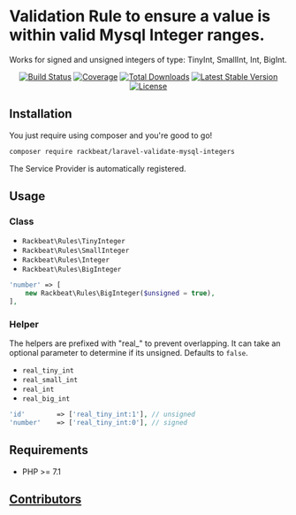 # Validation Rule to ensure a value is within valid Mysql Integer ranges.

Works for signed and unsigned integers of type: TinyInt, SmallInt, Int, BigInt.


<p align="center"> 
<a href="https://travis-ci.org/Rackbeat/laravel-validate-mysql-integers"><img src="https://img.shields.io/travis/Rackbeat/laravel-validate-mysql-integers.svg?style=flat-square" alt="Build Status"></a>
<a href="https://coveralls.io/github/Rackbeat/laravel-validate-mysql-integers"><img src="https://img.shields.io/coveralls/Rackbeat/laravel-validate-mysql-integers.svg?style=flat-square" alt="Coverage"></a>
<a href="https://packagist.org/packages/rackbeat/laravel-validate-mysql-integers"><img src="https://img.shields.io/packagist/dt/rackbeat/laravel-validate-mysql-integers.svg?style=flat-square" alt="Total Downloads"></a>
<a href="https://packagist.org/packages/rackbeat/laravel-validate-mysql-integers"><img src="https://img.shields.io/packagist/v/rackbeat/laravel-validate-mysql-integers.svg?style=flat-square" alt="Latest Stable Version"></a>
<a href="https://packagist.org/packages/rackbeat/laravel-validate-mysql-integers"><img src="https://img.shields.io/packagist/l/rackbeat/laravel-validate-mysql-integers.svg?style=flat-square" alt="License"></a>
</p>

## Installation

You just require using composer and you're good to go!

```bash
composer require rackbeat/laravel-validate-mysql-integers
```

The Service Provider is automatically registered.

## Usage

### Class

* `Rackbeat\Rules\TinyInteger`
* `Rackbeat\Rules\SmallInteger`
* `Rackbeat\Rules\Integer`
* `Rackbeat\Rules\BigInteger`

```php
'number' => [
    new Rackbeat\Rules\BigInteger($unsigned = true),
],
```

### Helper

The helpers are prefixed with "real_" to prevent overlapping. 
It can take an optional parameter to determine if its unsigned. Defaults to `false`.

* `real_tiny_int`
* `real_small_int`
* `real_int`
* `real_big_int`

```php
'id'        => ['real_tiny_int:1'], // unsigned
'number'    => ['real_tiny_int:0'], // signed
```

## Requirements
* PHP >= 7.1

## [Contributors](https://github.com/Rackbeat/laravel-validate-mysql-integers/graphs/contributors)

